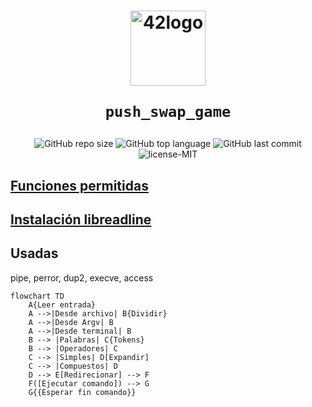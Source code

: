 <h1 align="center">
  <img  width="120" alt="42logo"  src="https://user-images.githubusercontent.com/19689770/129336866-169b0dc7-ea41-47d4-b50a-d466508031af.png">
  
	push_swap_game
</h1>
 <p align="center">
<img alt="GitHub repo size" src="https://img.shields.io/github/repo-size/nach131/minishell">
<img alt="GitHub top language" src="https://img.shields.io/github/languages/top/nach131/minishell">
<img alt="GitHub last commit" src="https://img.shields.io/github/last-commit/nach131/minishell">
<img alt="license-MIT" src="https://img.shields.io/badge/license-MIT-blue">
</p>

## [Funciones permitidas](markdown/allowed.md)

## [Instalación libreadline](markdown/libreadline.md)

## Usadas

pipe, perror, dup2, execve, access

```mermaid
flowchart TD
    A{Leer entrada}
    A -->|Desde archivo| B{Dividir}
    A -->|Desde Argv| B
    A -->|Desde terminal| B
    B --> |Palabras| C{Tokens}
    B --> |Operadores| C
    C --> |Simples| D[Expandir]
    C --> |Compuestos| D
    D --> E[Redirecionar] --> F
    F([Ejecutar comando]) --> G
    G{{Esperar fin comando}}
```